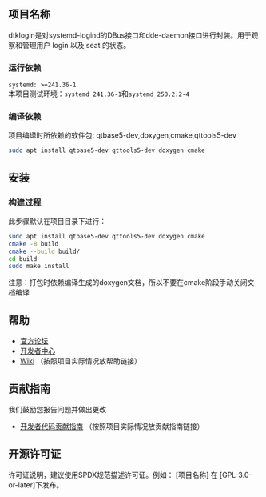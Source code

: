## 项目名称

dtklogin是对systemd-logind的DBus接口和dde-daemon接口进行封装。用于观察和管理用户 login 以及 seat 的状态。

### 运行依赖

`systemd: >=241.36-1`  
本项目测试环境：`systemd 241.36-1`和`systemd 250.2.2-4`

### 编译依赖

项目编译时所依赖的软件包: qtbase5-dev,doxygen,cmake,qttools5-dev

```bash
sudo apt install qtbase5-dev qttools5-dev doxygen cmake 
```

## 安装

### 构建过程

此步骤默认在项目目录下进行：

```bash
sudo apt install qtbase5-dev qttools5-dev doxygen cmake 
cmake -B build
cmake --build build/
cd build
sudo make install
```

注意：打包时依赖编译生成的doxygen文档，所以不要在cmake阶段手动关闭文档编译

## 帮助

- [官方论坛](https://bbs.deepin.org/)
- [开发者中心](https://github.com/linuxdeepin/developer-center)
- [Wiki](https://wiki.deepin.org/)
（按照项目实际情况放帮助链接）

## 贡献指南

我们鼓励您报告问题并做出更改

- [开发者代码贡献指南](https://github.com/linuxdeepin/developer-center/wiki/Contribution-Guidelines-for-Developers)
（按照项目实际情况放贡献指南链接）

## 开源许可证

许可证说明，建议使用SPDX规范描述许可证。例如：
[项目名称] 在 [GPL-3.0-or-later]下发布。
